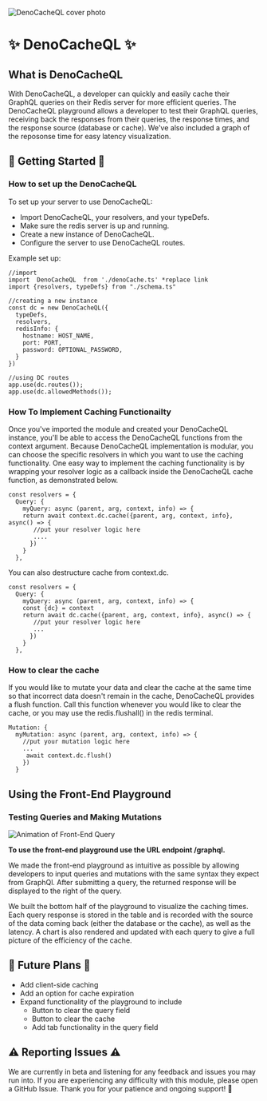 <!--
Resource for markdown formatting
https://docs.github.com/en/get-started/writing-on-github/getting-started-with-writing-and-formatting-on-github/basic-writing-and-formatting-syntax
-->

![DenoCacheQL cover photo](./assets/readme/DQL%20cover%20photo%20readme(600%20%C3%97%20275%20px)%20for%20readme.png)

# ✨ DenoCacheQL ✨

## What is DenoCacheQL

With DenoCacheQL, a developer can quickly and easily cache their GraphQL queries on their Redis server for more efficient queries. The DenoCacheQL playground allows a developer to test their GraphQL queries, receiving back the responses from their queries, the response times, and the response source (database or cache).  We've also included a graph of the reposonse time for easy latency visualization.

## 📖 Getting Started 📖

### How to set up the DenoCacheQL 

To set up your server to use DenoCacheQL: 
 - Import DenoCacheQL, your resolvers, and your typeDefs.
 - Make sure the redis server is up and running.
 - Create a new instance of DenoCacheQL.
 - Configure the server to use DenoCacheQL routes.

Example set up:

```
//import 
import  DenoCacheQL  from './denoCache.ts' *replace link
import {resolvers, typeDefs} from "./schema.ts" 

//creating a new instance
const dc = new DenoCacheQL({
  typeDefs,
  resolvers, 
  redisInfo: {
    hostname: HOST_NAME,
    port: PORT,
    password: OPTIONAL_PASSWORD,
  }
})

//using DC routes
app.use(dc.routes());
app.use(dc.allowedMethods());
```

### How To Implement Caching Functionailty

Once you've imported the module and created your DenoCacheQL instance, you'll be able to access the DenoCacheQL functions from the context argument.  Because DenoCacheQL implementation is modular, you can choose the specific resolvers in which you want to use the caching functionality.  One easy way to implement the caching functionality is by wrapping your resolver logic as a callback inside the DenoCacheQL cache function, as demonstrated below.
 
```
const resolvers = {
  Query: {
    myQuery: async (parent, arg, context, info) => {
    return await context.dc.cache({parent, arg, context, info}, async() => {
       //put your resolver logic here
       ....
      })
    }
  },
```

You can also destructure cache from context.dc.

```
const resolvers = {
  Query: {
    myQuery: async (parent, arg, context, info) => {
    const {dc} = context 
    return await dc.cache({parent, arg, context, info}, async() => {
       //put your resolver logic here
       ...
      })
    }
  },
  ```
### How to clear the cache

If you would like to mutate your data and clear the cache at the same time so that incorrect data doesn't remain in the cache, DenoCacheQL provides a flush function. Call this function whenever you would like to clear the cache, or you may use the redis.flushall() in the redis terminal. 

```
Mutation: {
  myMutation: async (parent, arg, context, info) => {
    //put your mutation logic here
    ...
     await context.dc.flush()
    })
  }
```

## Using the Front-End Playground
### Testing Queries and Making Mutations 

![Animation of Front-End Query](./assets/readme/DQL%20readme%20demo%20(940%20%C3%97%20760%20px).gif)


**To use the front-end playground use the URL endpoint /graphql.**

We made the front-end playground as intuitive as possible by allowing developers to input queries and mutations with the same syntax they expect from GraphQl. After submitting a query, the returned response will be displayed to the right of the query. 

We built the bottom half of the playground to visualize the caching times. Each query response is stored in the table and is recorded with the source of the data coming back (either the database or the cache), as well as the latency. A chart is also rendered and updated with each query to give a full picture of the efficiency of the cache. 

## 🔮 Future Plans 🔮

- Add client-side caching
- Add an option for cache expiration
- Expand functionality of the playground to include
  - Button to clear the query field
  - Button to clear the cache
  - Add tab functionality in the query field

## ⚠️ Reporting Issues ⚠️
We are currently in beta and listening for any feedback and issues you may run into. If you are experiencing any difficulty with this module, please open a GitHub Issue. Thank you for your patience and ongoing support! 🙏


